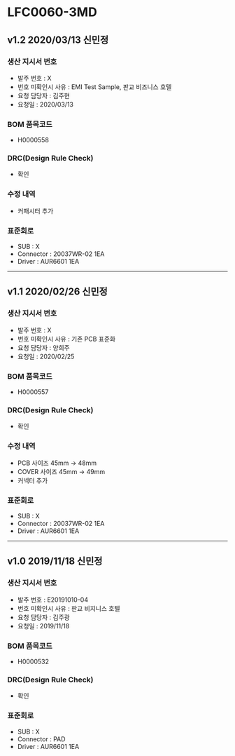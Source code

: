# LFC0060-3MD

## v1.2 2020/03/13 신민정

### 생산 지시서 번호
* 발주 번호 : X
* 번호 미확인시 사유 : EMI Test Sample, 판교 비즈니스 호텔
* 요청 담당자 : 김주현
* 요청일 : 2020/03/13

### BOM 품목코드
* H0000558

### DRC(Design Rule Check)
* 확인

### 수정 내역
* 커패시터 추가

### 표준회로
* SUB : X
* Connector : 20037WR-02 1EA
* Driver : AUR6601 1EA

----------

## v1.1 2020/02/26 신민정

### 생산 지시서 번호
* 발주 번호 : X
* 번호 미확인시 사유 : 기존 PCB 표준화
* 요청 담당자 : 양희주
* 요청일 : 2020/02/25

### BOM 품목코드
* H0000557

### DRC(Design Rule Check)
* 확인

### 수정 내역
* PCB 사이즈 45mm -> 48mm
* COVER 사이즈 45mm -> 49mm
* 커넥터 추가

### 표준회로
* SUB : X
* Connector : 20037WR-02 1EA
* Driver : AUR6601 1EA

----------

## v1.0 2019/11/18 신민정

### 생산 지시서 번호
* 발주 번호 : E20191010-04
* 번호 미확인시 사유 : 판교 비지니스 호텔
* 요청 담당자 : 김주광
* 요청일 : 2019/11/18

### BOM 품목코드
* H0000532

### DRC(Design Rule Check)
* 확인

### 표준회로
* SUB : X
* Connector : PAD
* Driver : AUR6601 1EA
